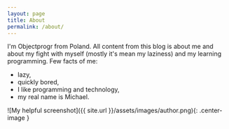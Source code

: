 ```yaml
---
layout: page
title: About
permalink: /about/
---
```


I'm Objectprogr from Poland. All content from this blog is about me and about my fight with myself (mostly it's mean my laziness) and my learning programming.
Few facts of me:
+ lazy,
+ quickly bored,
+ I like programming and technology,
+ my real name is Michael.

![My helpful screenshot]({{ site.url }}/assets/images/author.png){: .center-image }

